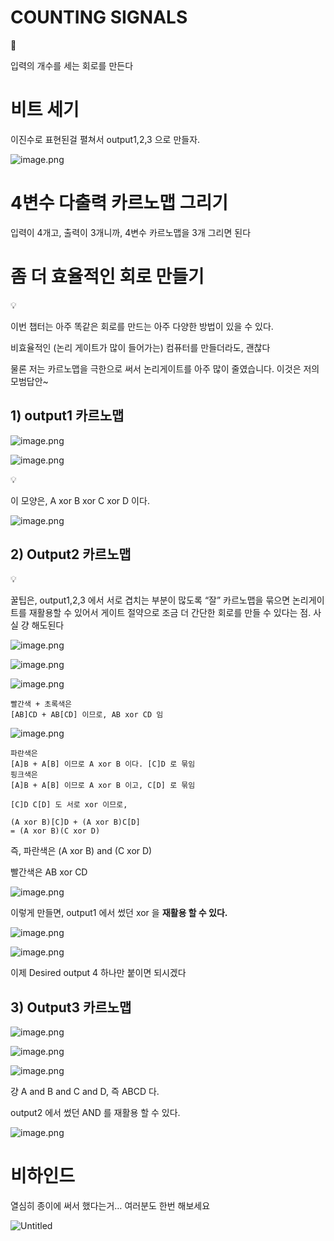 # COUNTING SIGNALS


👺

입력의 개수를 세는 회로를 만든다



# 비트 세기

이진수로 표현된걸 펼쳐서 output1,2,3 으로 만들자.

![image.png](/images/6_COUNTING_SIGNALS/image.png)

# 4변수 다출력 카르노맵 그리기

입력이 4개고, 출력이 3개니까, 4변수 카르노맵을 3개 그리면 된다

# 좀 더 효율적인 회로 만들기


💡

이번 챕터는 아주 똑같은 회로를 만드는 아주 다양한 방법이 있을 수 있다.

비효율적인 (논리 게이트가 많이 들어가는) 컴퓨터를 만들더라도, 괜찮다

물론 저는 카르노맵을 극한으로 써서 논리게이트를 아주 많이 줄였습니다. 이것은 저의 모범답안~



## 1) output1 카르노맵

![image.png](/images/6_COUNTING_SIGNALS/image_1.png)

![image.png](/images/6_COUNTING_SIGNALS/image_2.png)


💡

이 모양은, A xor B xor C xor D 이다.



![image.png](/images/6_COUNTING_SIGNALS/image_3.png)

## 2) Output2 카르노맵


💡

꿀팁은, output1,2,3 에서 서로 겹치는 부분이 많도록 “잘” 카르노맵을 묶으면 논리게이트를 재활용할 수 있어서 게이트 절약으로 조금 더 간단한 회로를 만들 수 있다는 점. 사실 걍 해도된다



![image.png](/images/6_COUNTING_SIGNALS/image_4.png)

![image.png](/images/6_COUNTING_SIGNALS/image_5.png)

![image.png](/images/6_COUNTING_SIGNALS/image_6.png)

```
빨간색 + 초록색은
[AB]CD + AB[CD] 이므로, AB xor CD 임
```

![image.png](/images/6_COUNTING_SIGNALS/image_7.png)

```
파란색은
[A]B + A[B] 이므로 A xor B 이다. [C]D 로 묶임
핑크색은
[A]B + A[B] 이므로 A xor B 이고, C[D] 로 묶임

[C]D C[D] 도 서로 xor 이므로,

(A xor B)[C]D + (A xor B)C[D]
= (A xor B)(C xor D)
```

즉, 파란색은 (A xor B) and (C xor D)

빨간색은 AB xor CD

![image.png](/images/6_COUNTING_SIGNALS/image_8.png)

이렇게 만들면, output1 에서 썼던 xor 을 **재활용 할 수 있다.**

![image.png](/images/6_COUNTING_SIGNALS/image_9.png)

![image.png](/images/6_COUNTING_SIGNALS/image_10.png)

이제 Desired output 4 하나만 붙이면 되시겠다

## 3) Output3 카르노맵

![image.png](/images/6_COUNTING_SIGNALS/image_11.png)

![image.png](/images/6_COUNTING_SIGNALS/image_12.png)

![image.png](/images/6_COUNTING_SIGNALS/image_13.png)

걍 A and B and C and D, 즉 ABCD 다.

output2 에서 썼던 AND 를 재활용 할 수 있다.

![image.png](/images/6_COUNTING_SIGNALS/image_14.png)

# 비하인드

열심히 종이에 써서 했다는거… 여러분도 한번 해보세요

![Untitled](/images/6_COUNTING_SIGNALS/Untitled.png)